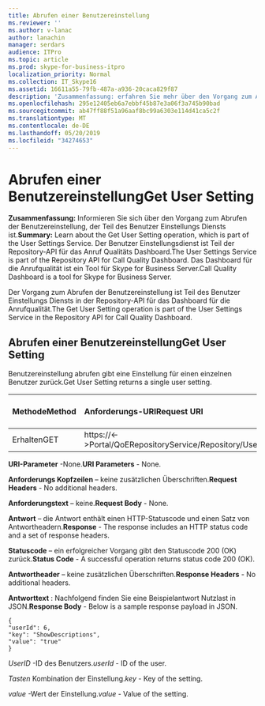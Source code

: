 ```yaml
---
title: Abrufen einer Benutzereinstellung
ms.reviewer: ''
ms.author: v-lanac
author: lanachin
manager: serdars
audience: ITPro
ms.topic: article
ms.prod: skype-for-business-itpro
localization_priority: Normal
ms.collection: IT_Skype16
ms.assetid: 16611a55-79fb-487a-a936-20caca829f87
description: 'Zusammenfassung: erfahren Sie mehr über den Vorgang zum Abrufen der Benutzereinstellung, der Teil des Benutzer Einstellungs Diensts ist. Der Benutzer Einstellungsdienst ist Teil der Repository-API für das Anruf Qualitäts Dashboard. Das Dashboard für die Anrufqualität ist ein Tool für Skype for Business Server.'
ms.openlocfilehash: 295e12405eb6a7ebbf45b87e3a06f3a745b90bad
ms.sourcegitcommit: ab47ff88f51a96aaf8bc99a6303e114d41ca5c2f
ms.translationtype: MT
ms.contentlocale: de-DE
ms.lasthandoff: 05/20/2019
ms.locfileid: "34274653"
---
```

# <a name="get-user-setting"></a><span data-ttu-id="7ba3a-105">Abrufen einer Benutzereinstellung</span><span class="sxs-lookup"><span data-stu-id="7ba3a-105">Get User Setting</span></span>
 
<span data-ttu-id="7ba3a-106">**Zusammenfassung:** Informieren Sie sich über den Vorgang zum Abrufen der Benutzereinstellung, der Teil des Benutzer Einstellungs Diensts ist.</span><span class="sxs-lookup"><span data-stu-id="7ba3a-106">**Summary:** Learn about the Get User Setting operation, which is part of the User Settings Service.</span></span> <span data-ttu-id="7ba3a-107">Der Benutzer Einstellungsdienst ist Teil der Repository-API für das Anruf Qualitäts Dashboard.</span><span class="sxs-lookup"><span data-stu-id="7ba3a-107">The User Settings Service is part of the Repository API for Call Quality Dashboard.</span></span> <span data-ttu-id="7ba3a-108">Das Dashboard für die Anrufqualität ist ein Tool für Skype for Business Server.</span><span class="sxs-lookup"><span data-stu-id="7ba3a-108">Call Quality Dashboard is a tool for Skype for Business Server.</span></span>
  
<span data-ttu-id="7ba3a-109">Der Vorgang zum Abrufen der Benutzereinstellung ist Teil des Benutzer Einstellungs Diensts in der Repository-API für das Dashboard für die Anrufqualität.</span><span class="sxs-lookup"><span data-stu-id="7ba3a-109">The Get User Setting operation is part of the User Settings Service in the Repository API for Call Quality Dashboard.</span></span>
  
## <a name="get-user-setting"></a><span data-ttu-id="7ba3a-110">Abrufen einer Benutzereinstellung</span><span class="sxs-lookup"><span data-stu-id="7ba3a-110">Get User Setting</span></span>

<span data-ttu-id="7ba3a-111">Benutzereinstellung abrufen gibt eine Einstellung für einen einzelnen Benutzer zurück.</span><span class="sxs-lookup"><span data-stu-id="7ba3a-111">Get User Setting returns a single user setting.</span></span>
  

|<span data-ttu-id="7ba3a-112">**Methode**</span><span class="sxs-lookup"><span data-stu-id="7ba3a-112">**Method**</span></span>|<span data-ttu-id="7ba3a-113">**Anforderungs-URI**</span><span class="sxs-lookup"><span data-stu-id="7ba3a-113">**Request URI**</span></span>|<span data-ttu-id="7ba3a-114">**HTTP-Version**</span><span class="sxs-lookup"><span data-stu-id="7ba3a-114">**HTTP Version**</span></span>|
|:-----|:-----|:-----|
|<span data-ttu-id="7ba3a-115">Erhalten</span><span class="sxs-lookup"><span data-stu-id="7ba3a-115">GET</span></span>  <br/> |<span data-ttu-id="7ba3a-116">https://\<-\>Portal/QoERepositoryService/Repository/User/{UserID}/Setting/{Key}</span><span class="sxs-lookup"><span data-stu-id="7ba3a-116">https://\<portal\>/QoERepositoryService/repository/user/{userId}/setting/{key}</span></span>  <br/> |<span data-ttu-id="7ba3a-117">HTTP/1.1</span><span class="sxs-lookup"><span data-stu-id="7ba3a-117">HTTP/1.1</span></span>  <br/> |
   
 <span data-ttu-id="7ba3a-118">**URI-Parameter** -None.</span><span class="sxs-lookup"><span data-stu-id="7ba3a-118">**URI Parameters** - None.</span></span>
  
 <span data-ttu-id="7ba3a-119">**Anforderungs Kopfzeilen** – keine zusätzlichen Überschriften.</span><span class="sxs-lookup"><span data-stu-id="7ba3a-119">**Request Headers** - No additional headers.</span></span>
  
 <span data-ttu-id="7ba3a-120">**Anforderungstext** – keine.</span><span class="sxs-lookup"><span data-stu-id="7ba3a-120">**Request Body** - None.</span></span>
  
 <span data-ttu-id="7ba3a-121">**Antwort** – die Antwort enthält einen HTTP-Statuscode und einen Satz von Antwortheadern.</span><span class="sxs-lookup"><span data-stu-id="7ba3a-121">**Response** - The response includes an HTTP status code and a set of response headers.</span></span>
  
 <span data-ttu-id="7ba3a-122">**Statuscode** – ein erfolgreicher Vorgang gibt den Statuscode 200 (OK) zurück.</span><span class="sxs-lookup"><span data-stu-id="7ba3a-122">**Status Code** - A successful operation returns status code 200 (OK).</span></span>
  
 <span data-ttu-id="7ba3a-123">**Antwortheader** – keine zusätzlichen Überschriften.</span><span class="sxs-lookup"><span data-stu-id="7ba3a-123">**Response Headers** - No additional headers.</span></span>
  
 <span data-ttu-id="7ba3a-124">**Antworttext** : Nachfolgend finden Sie eine Beispielantwort Nutzlast in JSON.</span><span class="sxs-lookup"><span data-stu-id="7ba3a-124">**Response Body** - Below is a sample response payload in JSON.</span></span>
  
```
{
"userId": 6,
"key": "ShowDescriptions",
"value": "true"
}
```

 <span data-ttu-id="7ba3a-125">*UserID* -ID des Benutzers.</span><span class="sxs-lookup"><span data-stu-id="7ba3a-125">*userId*  - ID of the user.</span></span>
  
 <span data-ttu-id="7ba3a-126">*Tasten* Kombination der Einstellung.</span><span class="sxs-lookup"><span data-stu-id="7ba3a-126">*key*  - Key of the setting.</span></span>
  
 <span data-ttu-id="7ba3a-127">*value* -Wert der Einstellung.</span><span class="sxs-lookup"><span data-stu-id="7ba3a-127">*value*  - Value of the setting.</span></span>
  

